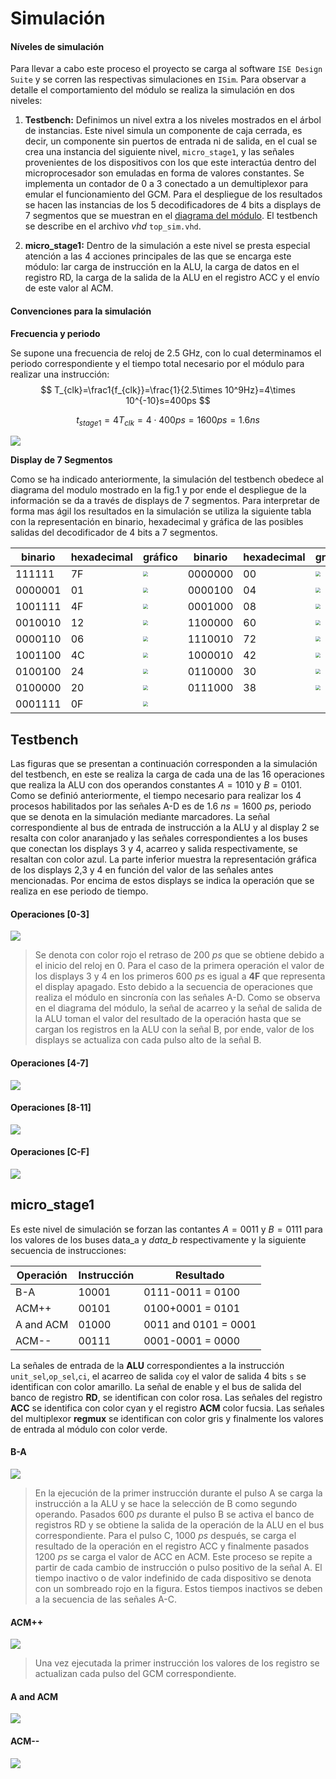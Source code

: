 # Simulación

#### Níveles de simulación

Para llevar a cabo este proceso el proyecto se carga al software `ISE Design Suite` y se corren las respectivas simulaciones en `ISim`. Para observar a detalle el comportamiento del módulo se realiza la simulación en dos niveles:

1. **Testbench:** Definimos un nivel extra a los niveles mostrados en el árbol de instancias. Este nivel simula un componente de caja cerrada, es decir, un componente sin puertos de entrada ni de salida, en el cual se crea una instancia del siguiente nivel, `micro_stage1`, y las señales provenientes de los dispositivos con los que este interactúa dentro del microprocesador son emuladas en forma de valores constantes. Se implementa un contador de 0 a 3  conectado a un demultiplexor para emular el funcionamiento del GCM. Para el despliegue de los resultados se hacen las instancias de los 5 decodificadores de 4 bits a displays de 7 segmentos que se muestran en el [diagrama del módulo](#diagrama). El testbench se describe en el archivo *vhd* `top_sim.vhd`.

2. **micro_stage1:** Dentro de la simulación a este nivel se presta especial atención a las 4 acciones principales de las que se encarga este módulo: lar carga de instrucción en la ALU, la carga de datos en el registro RD, la carga de la salida de la ALU en el registro ACC y el envío de este valor al ACM.

   

#### Convenciones para la simulación

**Frecuencia y periodo**

Se supone una frecuencia de reloj de 2.5 GHz, con lo cual determinamos el periodo correspondiente y el tiempo total necesario por el módulo para realizar una instrucción:
$$
T_{clk}=\frac1{f_{clk}}=\frac{1}{2.5\times 10^9Hz}=4\times 10^{-10}s=400ps
$$

$$
t_{stage1}=4T_{clk}=4\cdot400ps=1600ps=1.6ns
$$

![](images/cycles.jpg)

**Display de 7 Segmentos**

Como se ha indicado anteriormente, la simulación del testbench obedece al diagrama del modulo mostrado en la fig.1 y por ende el despliegue de la información se da a través de displays de 7 segmentos. Para interpretar de forma mas ágil los resultados en la simulación se utiliza la siguiente tabla con la representación en binario, hexadecimal y gráfica de las posibles salidas del decodificador de 4 bits a 7 segmentos.

| binario | hexadecimal | gráfico                                      | binario | hexadecimal | gráfico                                      |
| ------- | ----------- | -------------------------------------------- | ------- | ----------- | -------------------------------------------- |
|111111         |7F             | <img src="images/off.png" style="zoom:50%;" /> |0000000|00|<img src="images/8.png" style="zoom:50%;" />|
|0000001         |01             | <img src="images/0.png" style="zoom:50%;" /> |0000100|04|<img src="images/9.png" style="zoom:50%;" />|
|1001111         |4F             | <img src="images/1.png" style="zoom:50%;" /> |0001000|08|<img src="images/A.png" style="zoom:50%;" />|
|0010010         |12             | <img src="images/2.png" style="zoom:50%;" /> |1100000|60|<img src="images/B.png" style="zoom:50%;" />|
|0000110         |06             | <img src="images/3.png" style="zoom:50%;" /> |1110010|72|<img src="images/C.png" style="zoom:50%;" />|
|1001100         |4C             | <img src="images/4.png" style="zoom:50%;" /> |1000010|42|<img src="images/D.png" style="zoom:50%;" />|
|0100100         |24             | <img src="images/5.png" style="zoom:50%;" /> |0110000|30|<img src="images/E.png" style="zoom:50%;" />|
|0100000         | 20          | <img src="images/6.png" style="zoom:50%;" /> |0111000|38|<img src="images/F.png" style="zoom:50%;" />|
| 0001111 | 0F          | <img src="images/7.png" style="zoom:50%;" />   |         |             ||

## Testbench

Las figuras que se presentan a continuación corresponden a la simulación del testbench, en este se realiza la carga de cada una de las 16 operaciones que realiza la ALU con dos operandos constantes $A=1010$ y $B=0101$. Como se definió anteriormente, el tiempo necesario para realizar los 4 procesos habilitados por las señales A-D es de $1.6\ ns=1600\ ps$, periodo que se denota en la simulación mediante marcadores. La señal correspondiente al bus de entrada de instrucción a la ALU y al display 2 se resalta con color anaranjado y las señales correspondientes a los buses que conectan los displays 3 y 4, acarreo y salida respectivamente, se resaltan con color azul. La parte inferior muestra la representación gráfica de los displays 2,3 y 4 en función del valor de las señales antes mencionadas. Por encima de estos displays se indica la operación que se realiza en ese periodo de tiempo.

#### Operaciones [0-3]

![](images/testbench_1.jpg)

> Se denota con color rojo el retraso de $200\ ps$ que se obtiene debido a el inicio del reloj en 0. Para el caso de la primera operación el valor de los displays 3 y 4 en los primeros $600\ ps$ es igual a **4F** que representa el display apagado. Esto debido a la secuencia de operaciones que realiza el módulo en sincronía con las señales A-D. Como se observa en el diagrama del módulo, la señal de acarreo y la señal de salida de la ALU toman el valor del resultado de la operación hasta que se cargan los registros en la ALU con la señal B, por ende, valor de los displays se actualiza con cada pulso alto de la señal B.

#### Operaciones [4-7]

![](images/testbench_2.jpg)



#### Operaciones [8-11]

![](images/testbench_3.jpg)



#### Operaciones [C-F]

![](images/testbench_4.jpg)



## micro_stage1

Es este nivel de simulación se forzan las contantes $A = 0011$ y $B=0111$  para los valores de los buses data_a y *data_b* respectivamente y la siguiente secuencia de instrucciones:

| Operación | Instrucción | Resultado            |
| --------- | ----------- | -------------------- |
| B-A       | 10001       | 0111-0011 = 0100     |
| ACM++     | 00101       | 0100+0001 = 0101     |
| A and ACM | 01000       | 0011 and 0101 = 0001 |
| ACM--     | 00111       | 0001-0001 = 0000     |

La señales de entrada de la **ALU** correspondientes a la instrucción `unit_sel`,`op_sel`,`ci`, el acarreo de salida `co`y el valor de salida 4 bits `s` se identifican con color amarillo. La señal de enable y el bus de salida del banco de registro **RD**, se identifican con color rosa. Las señales del registro **ACC** se identifica con color cyan y el registro **ACM** color fucsia. Las señales del multiplexor **regmux** se identifican con color gris y finalmente los valores de entrada al módulo con color verde.



#### B-A

![](images/micro_1.jpg)

> En la ejecución de la primer instrucción durante el pulso A se carga la instrucción a la ALU y se hace la selección de B como segundo operando. Pasados $600\ ps$ durante el pulso B se activa el banco de registros RD y se obtiene la salida de la operación de la ALU en el bus correspondiente. Para el pulso C, $1000\ ps$ después, se carga el resultado de la operación en el registro ACC y finalmente pasados $1200\ ps$ se carga el valor de ACC en ACM. Este proceso se repite a partir de cada cambio de instrucción o pulso positivo de la señal A. El tiempo inactivo o de valor indefinido de cada dispositivo se denota con un sombreado rojo en la figura. Estos tiempos inactivos se deben a la secuencia de las señales A-C.



#### ACM++

![](images/micro_2.jpg)

> Una vez ejecutada la primer instrucción los valores de los registro se actualizan cada pulso del GCM correspondiente.



#### A and ACM

![](images/micro_3.jpg)



#### ACM--

![](images/micro_4.jpg)



